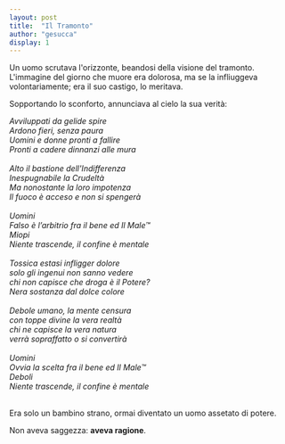 ```yaml
---
layout: post
title:  "Il Tramonto"
author: "gesucca"
display: 1
---
```


Un uomo scrutava l'orizzonte, beandosi della visione del tramonto. L'immagine del giorno che muore era dolorosa, ma se la infliuggeva volontariamente; era il suo castigo, lo meritava.

Sopportando lo sconforto, annunciava al cielo la sua verità:

<div style="font-style: italic;" >
Avviluppati da gelide spire <br/>
Ardono fieri, senza paura <br/>
Uomini e donne pronti a fallire <br/>
Pronti a cadere dinnanzi alle mura <br/>
<br>
Alto il bastione dell'Indifferenza <br/>
Inespugnabile la Crudeltà <br/>
Ma nonostante la loro impotenza <br/>
Il fuoco è acceso e non si spengerà <br/>
<br>
Uomini <br/>
Falso è l’arbitrio fra il bene ed Il Male&trade; <br/>
Miopi <br/>
Niente trascende, il confine è mentale <br/>
<br>
Tossica estasi infligger dolore <br/>
solo gli ingenui non sanno vedere <br/>
chi non capisce che droga è il Potere? <br/>
Nera sostanza dal dolce colore <br/>
<br>
Debole umano, la mente censura <br/>
con toppe divine la vera realtà <br/>
chi ne capisce la vera natura <br/>
verrà sopraffatto o si convertirà <br/>
<br>
Uomini <br/>
Ovvia la scelta fra il bene ed Il Male&trade; <br/>
Deboli <br/>
Niente trascende, il confine è mentale <br/>
</div>

<br>

Era solo un bambino strano, ormai diventato un uomo assetato di potere.

Non aveva saggezza: **aveva ragione**.
